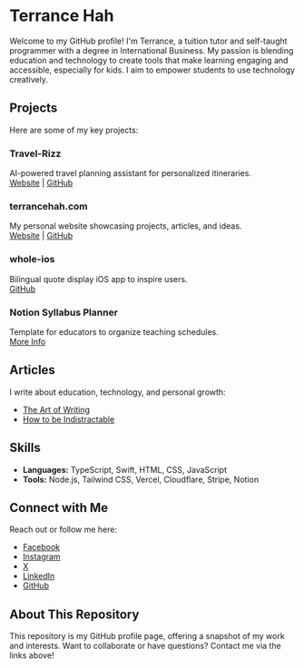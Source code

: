 # Terrance Hah

Welcome to my GitHub profile! I'm Terrance, a tuition tutor and self-taught programmer with a degree in International Business. My passion is blending education and technology to create tools that make learning engaging and accessible, especially for kids. I aim to empower students to use technology creatively.

## Projects

Here are some of my key projects:

### Travel-Rizz
AI-powered travel planning assistant for personalized itineraries.  
[Website](https://travelrizz.app) | [GitHub](https://github.com/terrancehah/travelrizz)

### terrancehah.com
My personal website showcasing projects, articles, and ideas.  
[Website](https://terrancehah.com) | [GitHub](https://github.com/terrancehah/terrancehah.com)

### whole-ios
Bilingual quote display iOS app to inspire users.  
[GitHub](https://github.com/terrancehah/whole-ios)

### Notion Syllabus Planner
Template for educators to organize teaching schedules.  
[More Info](https://terrancehah.com/teaching-syllabus-template)


## Articles

I write about education, technology, and personal growth:

* [The Art of Writing](https://terrancehah.com/the-art-of-writing)
* [How to be Indistractable](https://terrancehah.com/how-to-be-indistractable)

## Skills

* **Languages:** TypeScript, Swift, HTML, CSS, JavaScript
* **Tools:** Node.js, Tailwind CSS, Vercel, Cloudflare, Stripe, Notion

## Connect with Me

Reach out or follow me here:

* [Facebook](https://facebook.com/terrancehah)
* [Instagram](https://instagram.com/terrancehah)
* [X](https://x.com/terrance_hah)
* [LinkedIn](https://linkedin.com/in/terrancehah)
* [GitHub](https://github.com/terrancehah)

## About This Repository

This repository is my GitHub profile page, offering a snapshot of my work and interests. Want to collaborate or have questions? Contact me via the links above!
